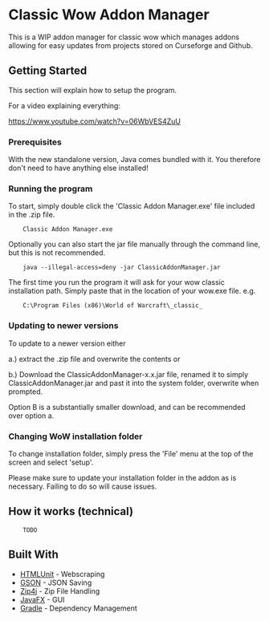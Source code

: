 # Classic Wow Addon Manager

This is a WIP addon manager for classic wow which manages addons allowing  for easy updates from projects stored on Curseforge and Github.

## Getting Started

This section will explain how to setup the program.

For a video explaining everything:

https://www.youtube.com/watch?v=06WbVES4ZuU

### Prerequisites

With the new standalone version, Java comes bundled with it. You therefore don't need to have anything else installed!

### Running the program

To start, simply double click the 'Classic Addon Manager.exe' file included in the .zip file.

```
    Classic Addon Manager.exe
```

Optionally you can also start the jar file manually through the command line, but this is not recommended.

```
    java --illegal-access=deny -jar ClassicAddonManager.jar
```

The first time you run the program it will ask for your wow classic installation path. 
Simply paste that in the location of your wow.exe file. e.g.
```
    C:\Program Files (x86)\World of Warcraft\_classic_
```

### Updating to newer versions

To update to a newer version either
 
a.) extract the .zip file and overwrite the contents or
  
b.) Download the ClassicAddonManager-x.x.jar file, renamed it to simply ClassicAddonManager.jar and past it into the
system folder, overwrite when prompted.

Option B is a substantially smaller download, and can be recommended over option a.

### Changing WoW installation folder

To change installation folder, simply press the 'File' menu at the top of the screen and select 'setup'.

Please make sure to update your installation folder in the addon as is necessary. Failing to do so will cause issues.


## How it works (technical)

```
    TODO
```

## Built With

* [HTMLUnit](http://htmlunit.sourceforge.net/) - Webscraping
* [GSON](https://github.com/google/gson) - JSON Saving
* [Zip4j](https://github.com/srikanth-lingala/zip4j) - Zip File Handling
* [JavaFX](https://openjfx.io/) - GUI
* [Gradle](https://gradle.org/) - Dependency Management
